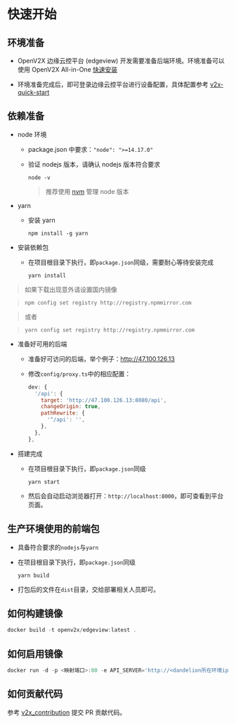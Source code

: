# 快速开始

## 环境准备

- OpenV2X 边缘云控平台 (edgeview) 开发需要准备后端环境。环境准备可以使用 OpenV2X All-in-One
  [快速安装](https://github.com/open-v2x/docs/blob/master/src/v2x-quick-install.md)

- 环境准备完成后，即可登录边缘云控平台进行设备配置，具体配置参考
  [v2x-quick-start](https://github.com/open-v2x/docs/blob/master/src/v2x-quick-start.md#4-edgeportal-%E5%92%8C-centralportal-%E7%9A%84%E5%BF%AB%E9%80%9F%E8%81%94%E5%8A%A8)

## 依赖准备

- node 环境

  - package.json 中要求：`"node": ">=14.17.0"`
  - 验证 nodejs 版本，请确认 nodejs 版本符合要求

    ```shell
    node -v
    ```
    > 推荐使用 [nvm](https://github.com/nvm-sh/nvm) 管理 node 版本

- yarn

  - 安装 yarn

    ```shell
    npm install -g yarn
    ```

- 安装依赖包

  - 在项目根目录下执行，即`package.json`同级，需要耐心等待安装完成

    ```shell
    yarn install
    ```

> 如果下载出现意外请设置国内镜像

> `npm config set registry http://registry.npmmirror.com`

> 或者

> `yarn config set registry http://registry.npmmirror.com`

- 准备好可用的后端

  - 准备好可访问的后端，举个例子：<http://47.100.126.13>
  - 修改`config/proxy.ts`中的相应配置：

    ```javascript
    dev: {
      '/api': {
        target: 'http://47.100.126.13:8080/api',
        changeOrigin: true,
        pathRewrite: {
          '^/api': '',
        },
      },
    },
    ```

- 搭建完成

  - 在项目根目录下执行，即`package.json`同级

    ```shell
    yarn start
    ```

  - 然后会自动启动浏览器打开：`http://localhost:8000`，即可查看到平台页面。

## 生产环境使用的前端包

- 具备符合要求的`nodejs`与`yarn`
- 在项目根目录下执行，即`package.json`同级

  ```shell
  yarn build
  ```

- 打包后的文件在`dist`目录，交给部署相关人员即可。

## 如何构建镜像

```js
docker build -t openv2x/edgeview:latest .
```

## 如何启用镜像

```js
docker run -d -p <映射端口>:80 -e API_SERVER='http://<dandelion所在环境ip>/api' -e MAP_KEY=<高德地图key> -v <绝对路径>/deploy/edgeview.conf:/etc/nginx/conf.d/default.conf -v <绝对路径>/deploy/nginx.conf:/etc/nginx/nginx.conf --name=edgeview openv2x/edgeview:latest
```

## 如何贡献代码

参考 [v2x_contribution](https://github.com/open-v2x/docs/blob/master/src/v2x_contribution-zh_CN.md) 提交
PR 贡献代码。
